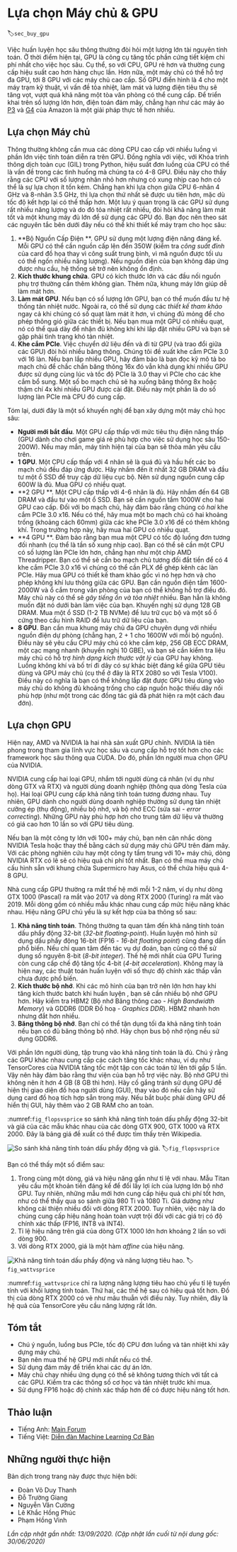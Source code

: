 <!-- ===================== Bắt đầu dịch Phần 1 ==================== -->
<!-- ========================================= REVISE BẮT ĐẦU =================================== -->

<!--
# Selecting Servers and GPUs
-->

# Lựa chọn Máy chủ & GPU
:label:`sec_buy_gpu`


<!--
Deep learning training generally requires large amounts of computation.
At present GPUs are the most cost-effective hardware accelerators for deep learning.
In particular, compared with CPUs, GPUs are cheaper and offer higher performance, often by over an order of magnitude.
Furthermore, a single server can support multiple GPUs, up to 8 for high end servers.
More typical numbers are up to 4 GPUs for an engineering workstation,
since heat, cooling and power requirements escalate quickly beyond what an office building can support.
For larger deployments cloud computing, such as Amazon's [P3](https://aws.amazon.com/ec2/instance-types/p3/) 
and [G4](https://aws.amazon.com/blogs/aws/in-the-works-ec2-instances-g4-with-nvidia-t4-gpus/) instances are a much more practical solution.
-->


Việc huấn luyện học sâu thông thường đòi hỏi một lượng lớn tài nguyên tính toán.
Ở thời điểm hiện tại, GPU là công cụ tăng tốc phần cứng tiết kiệm chi phí nhất cho việc học sâu.
Cụ thể, so với CPU, GPU rẻ hơn và thường cung cấp hiệu suất cao hơn hàng chục lần.
Hơn nữa, một máy chủ có thể hỗ trợ đa GPU, tới 8 GPU với các máy chủ cao cấp.
Số GPU điển hình là 4 cho một máy trạm kỹ thuật,
vì vấn đề tỏa nhiệt, làm mát và lượng điện tiêu thụ sẽ tăng vọt, vượt quá khả năng một tòa văn phòng có thể cung cấp.
Để triển khai trên số lượng lớn hơn, điện toán đám mây, chẳng hạn như các máy ảo [P3](https://aws.amazon.com/ec2/instance-types/p3/) và [G4](https://aws.amazon.com/blogs/aws/in-the-works-ec2-instances-g4-with-nvidia-t4-gpus/) của Amazon là một giải pháp thực tế hơn nhiều.


<!--
## Selecting Servers
-->

## Lựa chọn Máy chủ


<!--
There is typically no need to purchase high-end CPUs with many threads since much of the computation occurs on the GPUs.
That said, due to the Global Interpreter Lock (GIL) in Python single-thread performance of a CPU can matter in situations where we have 4-8 GPUs.
All things equal this suggests that CPUs with a smaller number of cores but a higher clock frequency might be a more economical choice.
E.g., when choosing between a 6-core 4 GHz and an 8-core 3.5 GHz CPU, the former is much preferable, even though its aggregate speed is less.
An important consideration is that GPUs use lots of power and thus dissipate lots of heat.
This requires very good cooling and a large enough chassis to use the GPUs.
Follow the guidelines below if possible:
-->

Thông thường không cần mua các dòng CPU cao cấp với nhiều luồng vì phần lớn việc tính toán diễn ra trên GPU.
Đồng nghĩa với việc, với Khóa trình thông dịch toàn cục (GIL) trong Python, hiệu suất đơn luồng của CPU có thể là vấn đề trong các tình huống mà chúng ta có 4-8 GPU.
Điều này cho thấy rằng các CPU với số lượng nhân nhỏ hơn nhưng có xung nhịp cao hơn có thể là sự lựa chọn ít tốn kém.
Chẳng hạn khi lựa chọn giữa CPU 6-nhân 4 GHz và 8-nhân 3.5 GHz, thì lựa chọn thứ nhất sẽ được ưu tiên hơn, mặc dù tốc độ kết hợp lại có thể thấp hơn.
Một lưu ý quan trọng là các GPU sử dụng rất nhiều năng lượng và do đó tỏa nhiệt rất nhiều, đòi hỏi khả năng làm mát tốt và một khung máy đủ lớn để sử dụng các GPU đó.
Bạn đọc nên theo sát các nguyên tắc bên dưới đây nếu có thể khi thiết kế máy trạm cho học sâu:


<!--
1. **Power Supply**. GPUs use significant amounts of power.
Budget with up to 350W per device (check for the *peak demand* of the graphics card rather than typical demand, 
since efficient code can use lots of energy).
If your power supply is not up to the demand you will find that your system becomes unstable.
1. **Chassis Size**. GPUs are large and the auxiliary power connectors often need extra space.
Also, large chassis are easier to cool.
1. **GPU Cooling**. If you have large numbers of GPUs you might want to invest in water cooling.
Also, aim for *reference designs* even if they have fewer fans, since they are thin enough to allow for air intake between the devices.
If you buy a multi-fan GPU it might be too thick to get enough air when installing multiple GPUs and you will run into thermal throttling.
1. **PCIe Slots**. Moving data to and from the GPU (and exchanging it between GPUs) requires lots of bandwidth.
We recommend PCIe 3.0 slots with 16 lanes. If you mount multiple GPUs, be sure to carefully read the motherboard description to ensure 
that 16x bandwidth is still available when multiple GPUs are used at the same time and that you are getting PCIe 3.0 as opposed to PCIe 2.0 for the additional slots.
Some motherboards downgrade to 8x or even 4x bandwidth with multiple GPUs installed.
This is partly due to the number of PCIe lanes that the CPU offers.
-->


1. **Bộ Nguồn Cấp Điện **. GPU sử dụng một lượng điện năng đáng kể.
Mỗi GPU có thể cần nguồn cấp lên đến 350W (kiểm tra *công suất đỉnh* của card đồ họa thay vì công suất trung bình, 
vì mã nguồn được tối ưu có thể ngốn nhiều năng lượng).
Nếu nguồn điện của bạn không đáp ứng được nhu cầu, hệ thống sẽ trở nên không ổn định.
2. **Kích thước khung chứa**. GPU có kích thước lớn và các đầu nối nguồn phụ trợ thường cần thêm không gian.
Thêm nữa, khung máy lớn giúp dễ làm mát hơn. 
3. **Làm mát GPU**. Nếu bạn có số lượng lớn GPU, bạn có thể muốn đầu tư hệ thống tản nhiệt nước.
Ngoài ra, có thể sử dụng các *thiết kế tham khảo* ngay cả khi chúng có số quạt làm mát ít hơn, vì chúng đủ mỏng để cho phép thông gió giữa các thiết bị. 
Nếu bạn mua một GPU có nhiều quạt, nó có thể quá dày để nhận đủ không khí khi lắp đặt nhiều GPU và bạn sẽ gặp phải tình trạng khó tản nhiệt.
4. **Khe cắm PCIe**. Việc chuyển dữ liệu đến và đi từ GPU (và trao đổi giữa các GPU) đòi hỏi nhiều băng thông.
Chúng tôi đề xuất khe cắm PCIe 3.0 với 16 làn. Nếu bạn lắp nhiều GPU, hãy đảm bảo là bạn đọc kỹ mô tả bo mạch chủ để chắc chắn
băng thông 16x đó vẫn khả dụng khi nhiều GPU được sử dụng cùng lúc và tốc độ PCIe là 3.0 thay vì PCIe cho các khe cắm bổ sung.
Một số bo mạch chủ sẽ hạ xuống băng thông 8x hoặc thậm chí 4x khi nhiều GPU được cài đặt. 
Điều này một phần là do số lượng làn PCIe mà CPU đó cung cấp.


<!--
In short, here are some recommendations for building a deep learning server:
-->

Tóm lại, dưới đây là một số khuyến nghị để bạn xây dựng một máy chủ học sâu: 

<!--
* **Beginner**. Buy a low end GPU with low power consumption (cheap gaming GPUs suitable for deep learning use 150-200W).
If you are lucky your current computer will support it.
* **1 GPU**. A low-end CPU with 4 cores will be plenty sufficient and most motherboards suffice.
 Aim for at least 32 GB DRAM and invest into an SSD for local data access.
 A power supply with 600W should be sufficient. Buy a GPU with lots of fans.
* **2 GPUs**. A low-end CPU with 4-6 cores will suffice. Aim for 64 GB DRAM and invest into an SSD.
You will need in the order of 1000W for two high-end GPUs. In terms of mainboards, make sure that they have *two* PCIe 3.0 x16 slots.
If you can, get a mainboard that has two free spaces (60mm spacing) between the PCIe 3.0 x16 slots for extra air.
In this case, buy two GPUs with lots of fans.
* **4 GPUs**. Make sure that you buy a CPU with relatively fast single-thread speed (i.e., high clock frequency).
You will probably need a CPU with a larger number of PCIe lanes, such as an AMD Threadripper.
You will likely need relatively expensive mainboards to get 4 PCIe 3.0 x16 slots since they probably need a PLX to multiplex the PCIe lanes.
Buy GPUs with reference design that are narrow and let air in between the GPUs.
You need a 1600-2000W power supply and the outlet in your office might not support that.
This server will probably run *loud and hot*. You do not want it under your desk.
128 GB of DRAM is recommended. Get an SSD (1-2 TB NVMe) for local storage and a bunch of hard disks in RAID configuration to store your data.
* **8 GPUs**. You need to buy a dedicated multi-GPU server chassis with multiple redundant power supplies (e.g., 2+1 for 1600W per power supply).
This will require dual socket server CPUs, 256 GB ECC DRAM, a fast network card (10 GBE recommended),
and you will need to check whether the servers support the *physical form factor* of the GPUs.
Airflow and wiring placement differ significantly between consumer and server GPUs (e.g., RTX 2080 vs. Tesla V100).
This means that you might not be able to install the consumer GPU in a server due to insufficient clearance for the power cable 
or lack of a suitable wiring harness (as one of the coauthors painfully discovered).
-->


* **Người mới bắt đầu**. Một GPU cấp thấp với mức tiêu thụ điện năng thấp (GPU dành cho chơi game giá rẻ phù hợp cho việc sử dụng học sâu 150-200W).
Nếu may mắn, máy tính hiện tại của bạn sẽ thỏa mãn yêu cầu trên.
* **1 GPU**. Một CPU cấp thấp với 4 nhân sẽ là quá đủ và hầu hết các bo mạch chủ đều đáp ứng được.
 Hãy nhắm đến ít nhất 32 GB DRAM và đầu tư một ổ SSD để truy cập dữ liệu cục bộ. 
 Nên sử dụng nguồn cung cấp 600W là đủ. Mua GPU có nhiều quạt.
* **2 GPU **. Một CPU cấp thấp với 4-6 nhân là đủ. Hãy nhắm đến 64 GB DRAM và đầu tư vào một ổ SSD.
Bạn sẽ cần nguồn tầm 1000W cho hai GPU cao cấp. Đối với bo mạch chủ, hãy đảm bảo rằng chúng có *hai* khe cắm PCIe 3.0 x16.
Nếu có thể, hãy mua một bo mạch chủ có hai khoảng trống (khoảng cách 60mm) giữa các khe PCIe 3.0 x16 để có thêm không khí. 
Trong trường hợp này, hãy mua hai GPU có nhiều quạt.
* **4 GPU **. Đảm bảo rằng bạn mua một CPU có tốc độ luồng đơn tương đối nhanh (cụ thể là tần số xung nhịp cao).
Bạn có thể sẽ cần một CPU có số lượng làn PCIe lớn hơn, chẳng hạn như một chip AMD Threadripper. 
Bạn có thể sẽ cần bo mạch chủ tương đối đắt tiền để có 4 khe cắm PCIe 3.0 x16 vì chúng có thể cần PLX để ghép kênh các làn PCIe.
Hãy mua GPU có thiết kế tham khảo gốc vì nó hẹp hơn và cho phép không khí lưu thông giữa các GPU. 
Bạn cần nguồn điện tầm 1600-2000W và ổ cắm trong văn phòng của bạn có thể không hỗ trợ điều đó.
Máy chủ này có thể sẽ *gây tiếng ồn và tỏa nhiệt* nhiều. Bạn hẳn là không muốn đặt nó dưới bàn làm việc của bạn. 
Khuyến nghị sử dụng 128 GB DRAM. Mua một ổ SSD (1-2 TB NVMe) để lưu trữ cục bộ và một số ổ cứng theo cấu hình RAID để lưu trữ dữ liệu của bạn.
* **8 GPU**. Bạn cần mua khung máy chủ đa GPU chuyên dụng với nhiều nguồn điện dự phòng (chẳng hạn, 2 + 1 cho 1600W với mỗi bộ nguồn).
Điều này sẽ yêu cầu CPU máy chủ có khe cắm kép, 256 GB ECC DRAM, một cạc mạng nhanh (khuyến nghị 10 GBE),
và bạn sẽ cần kiểm tra liệu máy chủ có hỗ trợ *hình dạng kích thước vật lý* của GPU hay không. 
Luồng không khí và bố trí đi dây có sự khác biệt đáng kể giữa GPU tiêu dùng và GPU máy chủ (cụ thể ở đây là RTX 2080 so với Tesla V100).
Điều này có nghĩa là bạn có thể không lắp đặt được GPU tiêu dùng vào máy chủ do không đủ khoảng trống cho cáp nguồn
hoặc thiếu dây nối phù hợp (như một trong các đồng tác giả đã phát hiện ra một cách đau đớn). 

<!-- ===================== Kết thúc dịch Phần 1 ===================== -->

<!-- ===================== Bắt đầu dịch Phần 2 ===================== -->

<!--
## Selecting GPUs
-->

## Lựa chọn GPU


<!--
At present, AMD and NVIDIA are the two main manufacturers of dedicated GPUs.
NVIDIA was the first to enter the deep learning field and provides better support for deep learning frameworks via CUDA.
Therefore, most buyers choose NVIDIA GPUs.
-->

Hiện nay, AMD và NVIDIA là hai nhà sản xuất GPU chính.
NVIDIA là tiên phong trong tham gia lĩnh vực học sâu và cung cấp hỗ trợ tốt hơn cho các framework học sâu thông qua CUDA. 
Do đó, phần lớn người mua chọn GPU của NVIDIA.


<!--
NVIDIA provides two types of GPUs, targeting individual users (e.g., via the GTX and RTX series) and enterprise users (via its Tesla series).
The two types of GPUs provide comparable compute power.
However, the enterprise user GPUs generally use (passive) forced cooling, more memory, and ECC (error correcting) memory.
These GPUs are more suitable for data centers and usually cost ten times more than consumer GPUs.
-->

NVIDIA cung cấp hai loại GPU, nhắm tới người dùng cá nhân (ví dụ như dòng GTX và RTX) và người dùng doanh nghiệp (thông qua dòng Tesla của họ).
Hai loại GPU cung cấp khả năng tính toán tương đương nhau. 
Tuy nhiên, GPU dành cho người dùng doanh nghiệp thường sử dụng tản nhiệt cưỡng ép (thụ động), nhiều bộ nhớ, và bộ nhớ ECC (sửa sai - *error correcting*).
Những GPU này phù hợp hơn cho trung tâm dữ liệu và thường có giá cao hơn 10 lần so với GPU tiêu dùng.


<!--
If you are a large company with 100+ servers you should consider the NVIDIA Tesla series or alternatively use GPU servers in the cloud.
For a lab or a small to medium company with 10+ servers the NVIDIA RTX series is likely most cost effective.
You can buy preconfigured servers with Supermicro or Asus chassis that hold 4-8 GPUs efficiently.
-->

Nếu bạn là một công ty lớn với 100+ máy chủ, bạn nên cân nhắc dòng NVIDIA Tesla hoặc thay thế bằng cách sử dụng máy chủ GPU trên đám mây.
Với các phòng nghiên cứu hay một công ty tầm trung với 10+ máy chủ, dòng NVIDIA RTX có lẽ sẽ có hiệu quả chi phí tốt nhất. 
Bạn có thể mua máy chủ cấu hình sẵn với khung chứa Supermicro hay Asus, có thể chứa hiệu quả 4-8 GPU.


<!--
GPU vendors typically release a new generation every 1-2 years,
such as the GTX 1000 (Pascal) series released in 2017 and the RTX 2000 (Turing) series released in 2019.
Each series offers several different models that provide different performance levels.
GPU performance is primarily a combination of the following three parameters:
-->

Nhà cung cấp GPU thường ra mắt thế hệ mới mỗi 1-2 năm, 
ví dụ như dòng GTX 1000 (Pascal) ra mắt vào 2017 và dòng RTX 2000 (Turing) ra mắt vào 2019.
Mỗi dòng gồm có nhiều mẫu khác nhau cung cấp mức hiệu năng khác nhau. 
Hiệu năng GPU chủ yếu là sự kết hợp của ba thông số sau:


<!--
1. **Compute power**. Generally we look for 32-bit floating-point compute power.
16-bit floating point training (FP16) is also entering the mainstream.
If you are only interested in prediction, you can also use 8-bit integer.
The latest generation of Turing GPUs offers 4-bit acceleration.
Unfortunately at present the algorithms to train low-precision networks are not widespread yet.
1. **Memory size**. As your models become larger or the batches used during training grow bigger, you will need more GPU memory.
Check for HBM2 (High Bandwidth Memory) vs. GDDR6 (Graphics DDR) memory. HBM2 is faster but much more expensive.
1. **Memory bandwidth**. You can only get the most out of your compute power when you have sufficient memory bandwidth.
Look for wide memory buses if using GDDR6.
-->

1. **Khả năng tính toán**. Thông thường ta quan tâm đến khả năng tính toán dấu phẩy động 32-bit (*32-bit floating-point*).
Huấn luyện mô hình sử dụng dấu phẩy động 16-bit (FP16 - *16-bit floating point*) cũng đang dần phổ biến. 
Nếu chỉ quan tâm đến tác vụ dự đoán, bạn cũng có thể sử dụng số nguyên 8-bit (*8-bit integer*).
Thế hệ mới nhất của GPU Turing còn cung cấp chế độ tăng tốc 4-bit (*4-bit acceleration*). 
Không may là hiện nay, các thuật toán huấn luyện với số thực độ chính xác thấp vẫn chưa được phổ biến.
2. **Kích thước bộ nhớ**. Khi các mô hình của bạn trở nên lớn hơn hay khi tăng kích thước batch khi huấn luyện , bạn sẽ cần nhiều bộ nhớ GPU hơn. 
Hãy kiểm tra HBM2 (Bộ nhớ Băng thông cao - *High Bandwidth Memory*) và GDDR6 (DDR Đồ hoạ - *Graphics DDR*). HBM2 nhanh hơn nhưng đắt hơn nhiều.
3. **Băng thông bộ nhớ**. Bạn chỉ có thể tận dụng tối đa khả năng tính toán nếu bạn có đủ băng thông bộ nhớ. 
Hãy chọn bus bộ nhớ rộng nếu sử dụng GDDR6.


<!--
For most users, it is enough to look at compute power.
Note that many GPUs offer different types of acceleration.
E.g., NVIDIA's TensorCores accelerate a subset of operators by 5x.
Ensure that your libraries support this. The GPU memory should be no less than 4 GB (8 GB is much better).
Try to avoid using the GPU also for displaying a GUI (use the built-in graphics instead).
If you cannot avoid it, add an extra 2 GB of RAM for safety.
-->

Với phần lớn người dùng, tập trung vào khả năng tính toán là đủ.
Chú ý rằng các GPU khác nhau cung cấp các cách tăng tốc khác nhau, 
ví dụ như TensorCores của NVIDIA tăng tốc một tập con các toán tử lên tới gấp 5 lần.
Vậy nên hãy đảm bảo rằng thư viện của bạn hỗ trợ việc này. Bộ nhớ GPU thì không nên ít hơn 4 GB (8 GB thì hơn). 
Hãy cố gắng tránh sử dụng GPU để hiện thị giao diện đồ họa người dùng (GUI), thay vào đó nếu cần hãy sử dụng card đồ hoạ tích hợp sẵn trong máy.
Nếu bắt buộc phải dùng GPU để hiển thị GUI, hãy thêm vào 2 GB RAM cho an toàn. 


<!--
:numref:`fig_flopsvsprice` compares the 32-bit floating-point compute power and price of the various GTX 900, GTX 1000 and RTX 2000 series models.
The prices are the suggested prices found on Wikipedia.
-->

:numref:`fig_flopsvsprice` so sánh khả năng tính toán dấu phẩy động 32-bit và giá của các mẫu khác nhau của các dòng GTX 900, GTX 1000 và RTX 2000.
Đây là bảng giá đề xuất có thể được tìm thấy trên Wikipedia. 

<!-- ===================== Kết thúc dịch Phần 2 ===================== -->

<!-- ===================== Bắt đầu dịch Phần 3 ===================== -->

<!--
![Floating-point compute power and price comparison.](../img/flopsvsprice.svg)
-->

![So sánh khả năng tính toán dấu phẩy động và giá.](../img/flopsvsprice.svg)
:label:`fig_flopsvsprice`


<!--
We can see a number of things:
-->

Bạn có thể thấy một số điểm sau: 


<!--
1. Within each series, price and performance are roughly proportional.
Titan models command a significant premium for the benefit of larger amounts of GPU memory.
However, the newer models offer better cost effectiveness, as can be seen by comparing the 980 Ti and 1080 Ti.
The price does not appear to improve much for the RTX 2000 series.
However, this is due to the fact that they offer far superior low precision performance (FP16, INT8 and INT4).
2. The performance-to-cost ratio of the GTX 1000 series is about two times greater than the 900 series.
3. For the RTX 2000 series the price is an *affine* function of the price.
-->

1. Trong cùng một dòng, giá và hiệu năng gần như tỉ lệ với nhau.
Mẫu Titan yêu cầu một khoản tiền đáng kể để đổi lấy lợi ích của lượng lớn bộ nhớ GPU. 
Tuy nhiên, những mẫu mới hơn cung cấp hiệu quả chi phí tốt hơn, như có thể thấy qua so sánh giữa 980 Ti và 1080 Ti.
Giá dường như không cải thiện nhiều đối với dòng RTX 2000. 
Tuy nhiên, việc này là do chúng cung cấp hiệu năng hoàn toàn vượt trội đối với các giá trị có độ chính xác thấp (FP16, INT8 và INT4).
2. Tỉ lệ hiệu năng trên giá của dòng GTX 1000 lớn hơn khoảng 2 lần so với dòng 900. 
3. Với dòng RTX 2000, giá là một hàm *affine* của hiệu năng.


<!--
![Floating-point compute power and energy consumption.](../img/wattvsprice.svg)
-->

![Khả năng tính toán dấu phẩy động và năng lượng tiêu hao.](../img/wattvsprice.svg)
:label:`fig_wattvsprice`


<!--
:numref:`fig_wattvsprice` shows how energy consumption scales mostly linearly with the amount of computation.
Second, later generations are more efficient.
This seems to be contradicted by the graph corresponding to the RTX 2000 series.
However, this is a consequence of the TensorCores which draw disproportionately much energy.
-->

:numref:`fig_wattvsprice` chỉ ra lượng năng lượng tiêu hao chủ yếu tỉ lệ tuyến tính với khối lượng tính toán.
Thứ hai, các thế hệ sau có hiệu quả tốt hơn. 
Đồ thị của dòng RTX 2000 có vẻ như mâu thuẫn với điều này.
Tuy nhiên, đây là hệ quả của TensorCore yêu cầu năng lượng rất lớn. 


## Tóm tắt

<!--
* Watch out for power, PCIe bus lanes, CPU single thread speed and cooling when building a server.
* You should purchase the latest GPU generation if possible.
* Use the cloud for large deployments.
* High density servers may not be compatible with all GPUs.
Check the mechanical and cooling specifications before you buy.
* Use FP16 or lower precision for high efficiency.
-->

* Chú ý nguồn, luồng bus PCIe, tốc độ CPU đơn luồng và tản nhiệt khi xây dựng máy chủ.
* Bạn nên mua thế hệ GPU mới nhất nếu có thể.
* Sử dụng đám mây để triển khai các dự án lớn. 
* Máy chủ chạy nhiều ứng dụng có thể sẽ không tương thích với tất cả các GPU.
Kiểm tra các thông số cơ học và tản nhiệt trước khi mua. 
* Sử dụng FP16 hoặc độ chính xác thấp hơn để có được hiệu năng tốt hơn.


<!-- ===================== Kết thúc dịch Phần 3 ===================== -->
<!-- ========================================= REVISE KẾT THÚC ===================================-->


## Thảo luận
* Tiếng Anh: [Main Forum](https://discuss.d2l.ai/t/425)
* Tiếng Việt: [Diễn đàn Machine Learning Cơ Bản](https://forum.machinelearningcoban.com/c/d2l)


## Những người thực hiện
Bản dịch trong trang này được thực hiện bởi:
<!--
Tác giả của mỗi Pull Request điền tên mình và tên những người review mà bạn thấy
hữu ích vào từng phần tương ứng. Mỗi dòng một tên, bắt đầu bằng dấu `*`.

Tên đầy đủ của các reviewer có thể được tìm thấy tại https://github.com/aivivn/d2l-vn/blob/master/docs/contributors_info.md
-->

* Đoàn Võ Duy Thanh
* Đỗ Trường Giang
* Nguyễn Văn Cường
* Lê Khắc Hồng Phúc
* Phạm Hồng Vinh

*Lần cập nhật gần nhất: 13/09/2020. (Cập nhật lần cuối từ nội dung gốc: 30/06/2020)*
